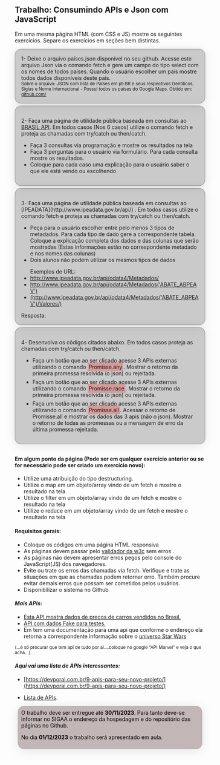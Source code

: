 ## Trabalho: Consumindo APIs e Json com JavaScript

 <p>Em uma mesma página HTML (com CSS e JS) mostre os seguintes exercícios. Separe os
exercícios em seções bem distintas.<p>

<p style=' background: rgba(0, 0, 0, 0.2);
            border-radius: 16px;
            box-shadow: 0 4px 30px rgba(0, 0, 0, 0.1);
            backdrop-filter: blur(1.7px);
            -webkit-backdrop-filter: blur(1.7px);
            border: 1px solid rgba(0, 0, 0, 0.3);
            padding:16px;
            margin: 6px 0;
            '>
    1- Deixe o arquivo países.json disponível no seu github. Acesse este arquivo Json via o comando
    fetch e gere um campo do tipo select com os nomes de todos países. Quando o usuário escolher um
    país mostre todos dados disponíveis deste país.<br>
<sub>Sobre o arquivo: JSON com lista de Países em pt-BR e seus respectivos Gentílicos, Siglas e Nome Internacional - Possui todos os países do Google Maps. Obtido em: <a href='https://gist.github.com/jonasruth/61bde1fcf0893bd35eea'>github.com/</a></sub>
</p>

<div style=' background: rgba(0, 0, 0, 0.2);
            border-radius: 16px;
            box-shadow: 0 4px 30px rgba(0, 0, 0, 0.1);
            backdrop-filter: blur(1.7px);
            -webkit-backdrop-filter: blur(1.7px);
            border: 1px solid rgba(0, 0, 0, 0.3);
            padding:16px;
            margin: 6px 0;
            '>
<p>
2- Faça uma página de utilidade pública baseada em consultas ao  <a href='https://brasilapi.com.br/'>BRASIL API</a>. Em
todos casos (Nos 6 casos) utilize o comando fetch e proteja as chamadas com try/catch ou
then/catch.</p>
    <ul>
        <li>Faça 3 consultas via programação e mostre os resultados na tela</li>
        <li>Faça 3 perguntas para o usuário via formulário. Para cada consulta mostre os resultados.</li>
        <li>Coloque para cada caso uma explicação para o usuário saber o que ele está vendo ou escolhendo</li>
    </ul>
</div>



<div style=' background: rgba(0, 0, 0, 0.2);
            border-radius: 16px;
            box-shadow: 0 4px 30px rgba(0, 0, 0, 0.1);
            backdrop-filter: blur(1.7px);
            -webkit-backdrop-filter: blur(1.7px);
            border: 1px solid rgba(0, 0, 0, 0.3);
            padding:16px;
            margin: 6px 0;
            '>
<p>
3- Faça uma página de utilidade pública baseada em consultas ao [IPEADATA](http://www.ipeadata.gov.br/api/) .
Em todos casos utilize o comando fetch e proteja as chamadas com try/catch ou then/catch.
</p>
    <ul>
        <li>Peça para o usuário escolher entre pelo menos 3 tipos de metadados. Para cada tipo de dado
    gere a correspondente tabela. Coloque a explicação completa dos dados e das colunas que
    serão mostradas (Estas informações estão no correspondente metadado e nos nomes das
    colunas)</li>
        <li>Dois alunos não podem utilizar os mesmos tipos de dados </li>
    </ul>
    <ul>Exemplos de URL:
        <li><a href="http://www.ipeadata.gov.br/api/odata4/Metadados/">http://www.ipeadata.gov.br/api/odata4/Metadados/</a></li>
        <li><a href="http://www.ipeadata.gov.br/api/odata4/Metadados('ABATE_ABPEAV')" >http://www.ipeadata.gov.br/api/odata4/Metadados('ABATE_ABPEAV')</a></li>
        <li><a href="http://www.ipeadata.gov.br/api/odata4/Metadados('ABATE_ABPEAV')/Valores/">(http://www.ipeadata.gov.br/api/odata4/Metadados('ABATE_ABPEAV')/Valores/)</a></li>
    </ul>
    <span>Resposta: </span>
</div>

<div style=' background: rgba(0, 0, 0, 0.2);
            border-radius: 16px;
            box-shadow: 0 4px 30px rgba(0, 0, 0, 0.1);
            backdrop-filter: blur(1.7px);
            -webkit-backdrop-filter: blur(1.7px);
            border: 1px solid rgba(0, 0, 0, 0.3);
            padding:16px;
            margin: 6px 0;
            margin-bottom: 30px;
            '>
<p>4- Desenvolva os códigos citados abaixo. Em todos casos proteja as chamadas com try/catch ou
then/catch.</p>
    <ul>
        <li style='margin: 6px'>Faça um botão que ao ser clicado acesse 3 APIs externas utilizando o comando <span style='background: #FF01013D; padding:3px;'> Promisse.any</span>. Mostrar o retorno da primeira promessa resolvida (o json) ou rejeitada.
        </li>
        <li style='margin: 6px'>Faça um botão que ao ser clicado acesse 3 APIs externas utilizando o comando  <span style='background: #FF01013D; padding:3px;'> Promisse.race</span>. Mostrar o retorno da primeira promessa resolvida (o json) ou rejeitada.</li>
        <li style='margin: 6px'>Faça um botão que ao ser clicado acesse 3 APIs externas utilizando o comando  <span style='background: #FF01013D; padding:3px;'>Promisse.all</span>. Acessar o retorno de Promisse.all e mostrar os dados das 3 apis (não o json). Mostrar o retorno de todas as promessas ou a mensagem de erro da última promessa rejeitada.</li>
    </ul>
</div>


#### Em algum ponto da página (Pode ser em qualquer exercício anterior ou se for necessário pode ser criado um exercício novo):

* Utilize uma atribuição do tipo destructuring.
* Utilize o map em um objeto/array vindo de um fetch e mostre o resultado na tela
* Utilize o filter em um objeto/array vindo de um fetch e mostre o resultado na tela
* Utilize o reduce em um objeto/array vindo de um fetch e mostre o resultado na tela

#### Requisitos gerais:
* Coloque os códigos em uma página HTML responsiva
* As páginas devem passar pelo [validador da w3c](https://validator.w3.org/) sem erros .
* As páginas não devem apresentar erros pegos pelo console do JavaScript(JS) dos
navegadores.
* Evite ou trate os erros das chamadas via fetch. Verifique e trate as situações em que as
chamadas podem retornar erro. Também procure evitar demais erros que possam ser
cometidos pelos usuários.
* Disponibilizar o sistema no Github

#### *Mais APIs:*
* [Esta API mostra dados de preços de carros vendidos no Brasil.](https://deividfortuna.github.io/fipe/)
* [API com dados Fake para testes.](https://jsonplaceholder.typicode.com/guide/)
* Em  tem uma documentação para uma api que conforme o endereço ela retorna a correspondente informação sobre o [universo Star Wars](https://swapi.dev/documentation)

 <sub>(...é só procurar que tem api de tudo por ai….coloque no google “API Marvel” e veja o que acha…).</sub> 

#### *Aqui vai uma lista de APIs interessantes:*

* [https://devporai.com.br/9-apis-para-seu-novo-projeto/](https://devporai.com.br/9-apis-para-seu-novo-projeto/)

* [Lista de APIs](https://github.com/public-apis/public-apis).


<div style='background: rgba(170, 153, 153, 0.71);
            border-radius: 16px;
            box-shadow: 0 4px 30px rgba(0, 0, 0, 0.1);
            backdrop-filter: blur(6.2px);
            -webkit-backdrop-filter: blur(6.2px);
            border: 1px solid rgba(170, 153, 153, 0.5);
            margin: 8px;
            padding:8px;
            color:rgb(0,0,0);
'>
<span>O trabalho deve ser entregue até <strong>30/11/2023</strong>. Para tanto deve-se informar no SIGAA o endereço da hospedagem e do repositório das páginas no Github.</span>

<span>No dia <strong>01/12/2023</strong> o trabalho será apresentado em aula.</span>
</div>